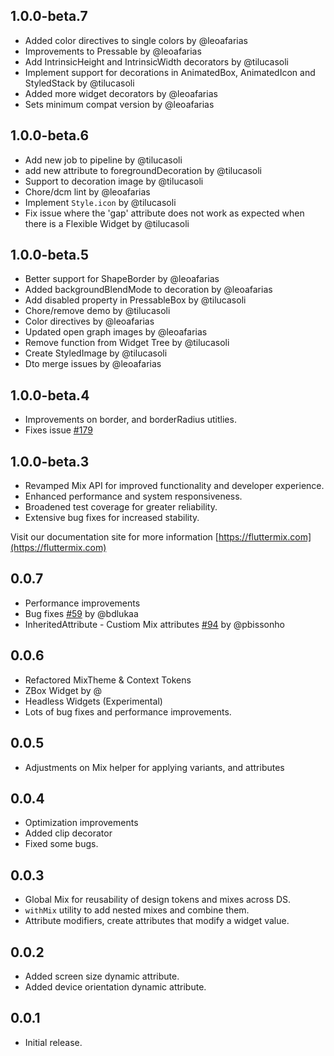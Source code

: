 
## 1.0.0-beta.7

* Added color directives to single colors by @leoafarias
* Improvements to Pressable by @leoafarias
* Add IntrinsicHeight and IntrinsicWidth decorators by @tilucasoli
* Implement support for decorations in AnimatedBox, AnimatedIcon and StyledStack by @tilucasoli
* Added more widget decorators by @leoafarias
* Sets minimum compat version by @leoafarias

## 1.0.0-beta.6

* Add new job to pipeline by @tilucasoli
* add new attribute to foregroundDecoration by @tilucasoli
* Support to decoration image by @tilucasoli
* Chore/dcm lint by @leoafarias
* Implement `Style.icon` by @tilucasoli
* Fix issue where the 'gap' attribute does not work as expected when there is a Flexible Widget by @tilucasoli

## 1.0.0-beta.5

* Better support for ShapeBorder by @leoafarias
* Added backgroundBlendMode to decoration by @leoafarias
* Add disabled property in PressableBox by @tilucasoli
* Chore/remove demo by @tilucasoli
* Color directives by @leoafarias
* Updated open graph images by @leoafarias
* Remove function from Widget Tree by @tilucasoli
* Create StyledImage by @tilucasoli
* Dto merge issues by @leoafarias

## 1.0.0-beta.4

* Improvements on border, and borderRadius utitlies.
* Fixes issue [#179](https://github.com/conceptadev/mix/issues/179)

## 1.0.0-beta.3

* Revamped Mix API for improved functionality and developer experience.
* Enhanced performance and system responsiveness.
* Broadened test coverage for greater reliability.
* Extensive bug fixes for increased stability.

Visit our documentation site for more information [https://fluttermix.com](https://fluttermix.com)

## 0.0.7

* Performance improvements
* Bug fixes [#59](https://github.com/leoafarias/mix/issues/59) by @bdlukaa
* InheritedAttribute - Custiom Mix attributes [#94](https://github.com/leoafarias/mix/pull/94) by @pbissonho

## 0.0.6

* Refactored MixTheme & Context Tokens
* ZBox Widget by @
* Headless Widgets (Experimental)
* Lots of bug fixes and performance improvements.

## 0.0.5

* Adjustments on Mix helper for applying variants, and attributes

## 0.0.4

* Optimization improvements
* Added clip decorator
* Fixed some bugs.

## 0.0.3

* Global Mix for reusability of design tokens and mixes across DS.
* `withMix` utility to add nested mixes and combine them.
* Attribute modifiers, create attributes that modify a widget value.

## 0.0.2

* Added screen size dynamic attribute.
* Added device orientation dynamic attribute.

## 0.0.1

* Initial release.
